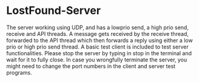 # LostFound-Server

The server working using UDP, and has a lowprio send, a high prio send, receive and API threads. A message gets received by the receive thread, forwarded to the API thread which then forwards a reply using either a low prio or high prio send thread.
A basic test client is included to test server functionalities.
Please stop the server by typing in stop in the terminal and wait for it to fully close. In case you wrongfully terminate the server, you might need to change the port numbers in the client and server test programs.